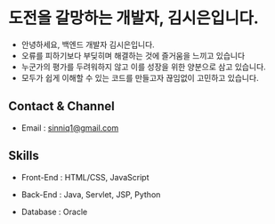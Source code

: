 <h1>도전을 갈망하는 개발자, 김시은입니다.</h1>

- 안녕하세요, 백엔드 개발자 김시은입니다.
- 오류를 피하기보다 부딪히며 해결하는 것에 즐거움을 느끼고 있습니다
- 누군가의 평가를 두려워하지 않고 이를 성장을 위한 양분으로 삼고 있습니다.
- 모두가 쉽게 이해할 수 있는 코드를 만들고자 끊임없이 고민하고 있습니다. 



<h2>Contact & Channel</h2>

- Email : sinniq1@gmail.com

<h2>Skills</h2>

- Front-End : HTML/CSS, JavaScript
- Back-End : Java, Servlet, JSP, Python
  
- Database : Oracle



